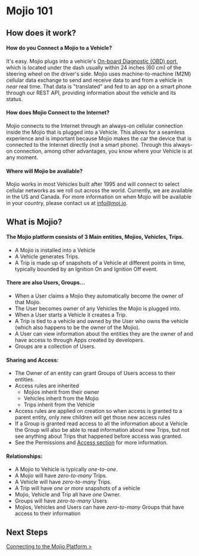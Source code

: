 # Mojio 101 


## How does it work? ##

#### How do you Connect a Mojio to a Vehicle? ####
It's easy. Mojio plugs into a vehicle's [On-board Diagnostic (OBD) port](https://en.wikipedia.org/wiki/On-board_diagnostics), which is located under the dash usually within 24 inches (60 cm) of the steering wheel on the driver's side. Mojio uses machine-to-machine (M2M) cellular data exchange to send and receive data to and from a vehicle in *near* real time. That data is "translated" and fed to an app on a smart phone through our REST API, providing information about the vehicle and its status. 

#### How does Mojio Connect to the Internet? ####

Mojio connects to the Internet through an always-on cellular connection inside the Mojio that is plugged into a Vehicle. This allows for a seamless experience and is important because Mojio makes the car the device that is connected to the Internet directly (not a smart phone). Through this always-on connection, among other advantages, you know where your Vehicle is at any moment.

#### Where will Mojio be available? ####
Mojio works in most Vehicles built after 1995 and will connect to select cellular networks as we roll out across the world. Currently, we are available in the US and Canada. For more information on when Mojio will be available in your country, please contact us at [info@moj.io](info@moj.io).


## What is Mojio? ##
 
#### The Mojio platform consists of 3 Main entities, Mojios, Vehicles, Trips. ####

* A Mojio is installed into a Vehicle
* A Vehicle generates Trips.
* A Trip is made up of snapshots of a Vehicle at different points in time, typically bounded by an Ignition On and Ignition Off event.

#### There are also Users, Groups... ####

* When a User claims a Mojio they automatically become the owner of that Mojio.
* The User becomes owner of any Vehicles the Mojio is plugged into.
* When a User starts a Vehicle it creates a Trip.
* A Trip is tied to a vehicle and owned by the User who owns the vehicle (which also happens to be the owner of the Mojio). 
* A User can view information about the entities they are the owner of and have access to through Apps created by developers.
* Groups are a collection of Users.

#### Sharing and Access: ####

* The Owner of an entity can grant Groups of Users access to their entities.
* Access rules are inherited 
	* Mojios inherit from their owner
	* Vehicles inherit from the Mojio
	* Trips inherit from the Vehicle
* Access rules are applied on creation so when access is granted to a parent entity, only new children will get those new access rules
* If a Group is granted read access to all the information about a Vehicle the Group will also be able to read information about new Trips, but not see anything about Trips that happened before access was granted.
* See the Permissions and [Access section](#/content/cms.RESTBasics.Access) for more information.

#### Relationships:  ####

* A Mojio to Vehicle is typically *one-to-one*.
* A Mojio will have *zero-to-many* Trips.
* A Vehicle will have *zero-to-many* Trips.
* A Trip will have *one or more* snapshots of a vehicle
* Mojio, Vehicle and Trip all have *one* Owner. 
* Groups will have *zero-to-many* Users
* Mojios, Vehicles and Users can have *zero-to-many* Groups that have access to their information


## Next Steps ##

[Connecting to the Mojio Platform >](#/content/cms.GettingStarted.2-EndPoints)
